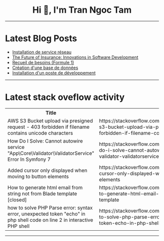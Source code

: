 <h1 align="center">Hi 👋, I'm Tran Ngoc Tam</h1>

---

# Latest Blog Posts 
<!-- BLOG-POST-LIST:START -->
- [Installation de service réseau](https://dev.to/javascriptx/installation-de-service-reseau-53fg)
- [The Future of Insurance: Innovations in Software Development](https://dev.to/riddhi_patel_e6815161040b/the-future-of-insurance-innovations-in-software-development-58b1)
- [Recueil de besoins &lpar;Formule 1&rpar;](https://dev.to/javascriptx/recueil-de-besoins-formule-1-1gam)
- [Création d&#39;une base de données](https://dev.to/javascriptx/creation-dune-base-de-donnees-3dpo)
- [Installation d&#39;un poste de développement](https://dev.to/javascriptx/installation-dun-poste-de-developpement-2cdj)
<!-- BLOG-POST-LIST:END -->

---

# Latest stack oveflow activity
<table>
  <tr><th>Title</th><th>Link</th></tr>
  <!-- STACKOVERFLOW:START --><tr><td>AWS S3 Bucket upload via presigned request - 403 forbidden if filename contains unicode characters</td><td>https://stackoverflow.com/questions/79409121/aws-s3-bucket-upload-via-presigned-request-403-forbidden-if-filename-contains</td></tr><tr><td>How Do I Solve: Cannot autowire service &quot;App\Core\Validator\ValidatorService&quot; Error In Symfony 7</td><td>https://stackoverflow.com/questions/79409111/how-do-i-solve-cannot-autowire-service-app-core-validator-validatorservice-er</td></tr><tr><td>Added cursor only displayed when moving to button elements</td><td>https://stackoverflow.com/questions/79409093/added-cursor-only-displayed-when-moving-to-button-elements</td></tr><tr><td>How to generate html email from string not from Blade template [closed]</td><td>https://stackoverflow.com/questions/79409082/how-to-generate-html-email-from-string-not-from-blade-template</td></tr><tr><td>how to solve PHP Parse error: syntax error, unexpected token &quot;echo&quot; in php shell code on line 2 in interactive PHP shell</td><td>https://stackoverflow.com/questions/79408896/how-to-solve-php-parse-error-syntax-error-unexpected-token-echo-in-php-shell</td></tr><!-- STACKOVERFLOW:END -->
</table>

---


